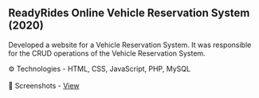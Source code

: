 ## ReadyRides Online Vehicle Reservation System (2020)

Developed a website for a Vehicle Reservation System. It was responsible
for the CRUD operations of the Vehicle Reservation System.

⚙ Technologies - HTML, CSS, JavaScript, PHP, MySQL
<br>
<br>
📸 Screenshots - [View]()



<!--
**Check out my [blog](https://blog.bolajiayodeji.com), [newsletter](https://bawd.bolajiayodeji.com), or say *hi* on [Twitter](https://twitter.com/iambolajiayo).**

## Contributing

Found an awesome technical writer, resource, article, blog, tool, video, speaker deck etc.? Please send me a pull request and follow the [contributors guidelines](/CONTRIBUTING.md).

-->

